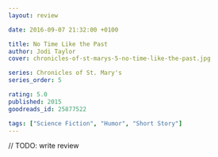 ```yaml
---
layout: review

date: 2016-09-07 21:32:00 +0100

title: No Time Like the Past
author: Jodi Taylor
cover: chronicles-of-st-marys-5-no-time-like-the-past.jpg

series: Chronicles of St. Mary's
series_order: 5

rating: 5.0
published: 2015
goodreads_id: 25877522

tags: ["Science Fiction", "Humor", "Short Story"]
---
```


// TODO: write review
